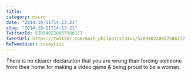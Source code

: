 ```yaml
---
title: 
category: micro
date: "2014-10-11T14:13:21"
slug: "2014-10-11T14:13:21"
TwitterId: 520940220657586177
TweetUrl: https://twitter.com/mark_philpot/status/520940220657586177
ReTweetUser: caseyliss
---
```


<i class="fa fa-retweet" aria-hidden="true"></i> There is no clearer declaration that you are wrong than forcing someone from their home for making a video game &amp; being proud to be a woman.